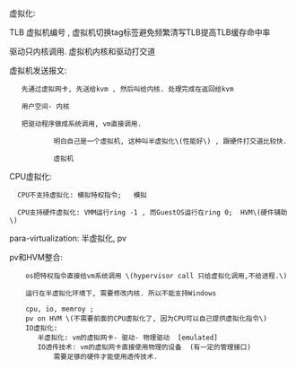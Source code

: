 虚拟化:

TLB  虚拟机编号   , 虚拟机切换tag标签避免频繁清写TLB提高TLB缓存命中率

驱动只内核调用.   虚拟机内核和驱动打交道

虚拟机发送报文:

```
   先通过虚拟网卡, 先送给kvm , 然后叫给内核. 处理完成在返回给kvm

   用户空间- 内核

   把驱动程序做成系统调用, vm直接调用.

           明白自己是一个虚拟机, 这种叫半虚拟化\(性能好\) , 跟硬件打交道比较快.

           虚拟机
```

CPU虚拟化:

```
  CPU不支持虚拟化: 模拟特权指令;   模拟

  CPU支持硬件虚拟化: VMM运行ring -1 , 而GuestOS运行在ring 0;  HVM\(硬件辅助\)
```

para-virtualization: 半虚拟化, pv

pv和HVM整合:

```
    os把特权指令直接给vm系统调用 \(hypervisor call 只给虚拟化调用,不给进程.\)

    运行在半虚拟化环境下, 需要修改内核. 所以不能支持Windows

    cpu, io, memroy ;   
    pv on HVM \(不需要前面的CPU虚拟化了, 因为CPU可以自己提供虚拟化指令\)
    IO虚拟化:
       半虚拟化: vm的虚拟网卡- 驱动- 物理驱动  [emulated]
       IO透传技术: vm的虚拟网卡直接使用物理的设备  (有一定的管理接口)
           需要足够的硬件才能使用透传技术.
```



